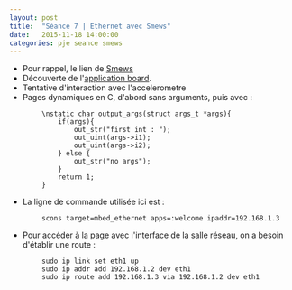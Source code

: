 ```yaml
---
layout: post
title:  "Séance 7 | Ethernet avec Smews"
date:   2015-11-18 14:00:00
categories: pje seance smews 
---
```

* Pour rappel, le lien de [Smews][smews-gh]
* Découverte de l'[application board][board].
* Tentative d'interaction avec l'accelerometre 
* Pages dynamiques en C, d'abord sans arguments, puis avec : 
```
		\nstatic char output_args(struct args_t *args){
			if(args){
				out_str("first int : ");
				out_uint(args->i1);
				out_uint(args->i2);
			} else {
				out_str("no args");
			}
			return 1;
		}
```
* La ligne de commande utilisée ici est : 
```
		scons target=mbed_ethernet apps=:welcome ipaddr=192.168.1.3
```
* Pour accéder à la page avec l'interface de la salle réseau, on a besoin d'établir une route :
```
		sudo ip link set eth1 up
		sudo ip addr add 192.168.1.2 dev eth1
		sudo ip route add 192.168.1.3 via 192.168.1.2 dev eth1
```

[board]: 	https://developer.mbed.org/cookbook/mbed-application-board
[smews-gh]: 	https://github.com/2xs/smews

